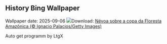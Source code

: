 ## History Bing Wallpaper
Wallpaper date: 2025-09-06
![](https://www.bing.com/th?id=OHR.DiaAmazonia_PT-BR5240863340_UHD.jpg&w=1000)Download: [Névoa sobre a copa da Floresta Amazônica (© Ignacio Palacios/Getty Images)](https://www.bing.com/th?id=OHR.DiaAmazonia_PT-BR5240863340_UHD.jpg)

Auto get programm by LtgX
